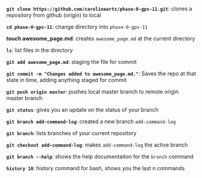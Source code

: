 **`git clone https://github.com/carolineartz/phase-0-gps-11.git`**: clones a repository from github (origin) to local

**`cd phase-0-gps-11`**: change directory into `phase-0-gps-11`

**touch awesome_page.md**: creates `awesome_page.md` at the current directory

**`ls`**: list files in the directory

**`git add awesome_page.md`**: staging the file for commit

**`git commit -m "Changes added to awesome_page.md."`**: Saves the repo at that state in time, adding anything staged for commit

**`git push origin master`**: pushes local master branch to remote origin master branch

**`git status`**: gives you an update on the status of your branch

**`git branch add-command-log`**: created a new branch `add-command-log`

**`git branch`**: lists branches of your current repository

**`git checkout add-command-log`**: makes `add-command-log` the active branch

**`git branch --help`**: shows the help documentaiton for the `branch` command

**`history 10`**: history command for bash, shows you the last n commands
